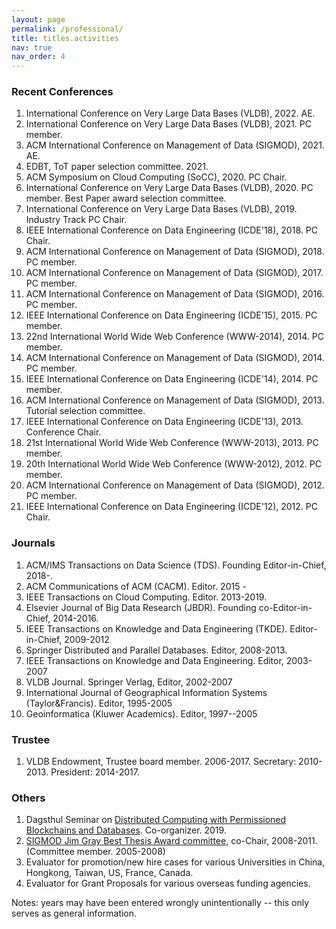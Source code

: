 ```yaml
---
layout: page
permalink: /professional/
title: titles.activities
nav: true
nav_order: 4
---
```


### Recent Conferences
<ol>
<li> International Conference on Very Large Data Bases (VLDB), 2022.
AE.

</li><li> International Conference on Very Large Data Bases (VLDB), 2021.
PC member.

</li><li> ACM International Conference on Management of Data (SIGMOD), 2021.
AE.

</li><li> EDBT, ToT paper selection committee. 2021.

</li><li> ACM Symposium on Cloud Computing (SoCC), 2020. PC Chair.

</li><li> International Conference on Very Large Data Bases (VLDB), 2020.
PC member. Best Paper award selection committee.


</li><li> International Conference on Very Large Data Bases (VLDB), 2019.
Industry Track PC Chair.

</li><li> IEEE International Conference on Data Engineering (ICDE'18), 2018.
PC Chair.

</li><li> ACM International Conference on Management of Data (SIGMOD), 2018.
PC member.

</li><li> ACM International Conference on Management of Data (SIGMOD), 2017.
PC member.

</li><li> ACM International Conference on Management of Data (SIGMOD), 2016.
PC member.

</li><li> IEEE International Conference on Data Engineering (ICDE'15), 2015. 
PC member.


</li><li>  22nd International World Wide Web Conference (WWW-2014), 2014.
PC member.

</li><li> ACM International Conference on Management of Data (SIGMOD), 2014.
PC member.

</li><li> IEEE International Conference on Data Engineering (ICDE'14), 2014. 
PC member.

</li><li> ACM International Conference on Management of Data (SIGMOD), 2013.
Tutorial selection committee.

</li><li> IEEE International Conference on Data Engineering (ICDE'13), 2013. 
Conference Chair.

</li><li>  21st International World Wide Web Conference (WWW-2013), 2013.
PC member.

</li><li>  20th International World Wide Web Conference (WWW-2012), 2012.
PC member.

</li><li> ACM International Conference on Management of Data (SIGMOD), 2012.
PC member.

</li><li>
IEEE International Conference on Data Engineering (ICDE'12), 2012. 
PC Chair.


</li></ol>

### Journals

<ol>

<li>
ACM/IMS Transactions on Data Science (TDS). Founding Editor-in-Chief, 2018-.

</li><li>
ACM Communications of ACM (CACM). Editor. 2015 -

</li><li>
IEEE Transactions on Cloud Computing. Editor. 2013-2019.

</li><li>
Elsevier Journal of Big Data Research (JBDR). Founding co-Editor-in-Chief, 2014-2016.

</li><li>
IEEE Transactions on Knowledge and Data Engineering (TKDE). 
Editor-in-Chief, 2009-2012

</li><li>
Springer Distributed and Parallel Databases. Editor, 2008-2013.

</li><li>
IEEE Transactions on Knowledge and Data Engineering. Editor, 2003-2007


</li><li> VLDB Journal. Springer Verlag, Editor, 2002-2007 </li>

<li>
International Journal of Geographical Information Systems (Taylor&amp;Francis).
Editor, 1995-2005</li>

<li>
Geoinformatica (Kluwer Academics). Editor, 1997--2005 </li>
</ol>

### Trustee

<ol>
<li> VLDB Endowment, Trustee board member. 2006-2017. Secretary: 2010-2013.
President: 2014-2017.
</li></ol>

### Others

<ol>
<li>
Dagsthul Seminar on
<a href="https://www.dagstuhl.de/en/program/calendar/semhp/?semnr=19261">
Distributed Computing with Permissioned Blockchains and Databases</a>.
Co-organizer. 2019.
</li><li>
<a href="http://www.sigmod.org/awards/dissertation.html">
SIGMOD Jim Gray Best Thesis Award committee</a>, co-Chair, 2008-2011.
(Committee member. 2005-2008)
</li><li>
Evaluator for promotion/new hire cases for
various Universities in China, Hongkong, Taiwan, US, France, Canada.
</li><li>
Evaluator for Grant Proposals for various overseas funding agencies.
</li></ol>


Notes: years may have been entered wrongly unintentionally -- this only serves as general information.

